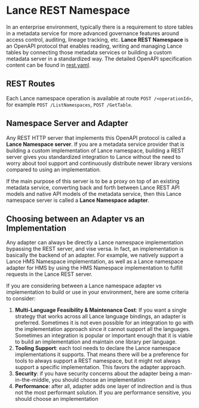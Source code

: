 # Lance REST Namespace

In an enterprise environment, typically there is a requirement to store tables in a metadata service
for more advanced governance features around access control, auditing, lineage tracking, etc.
**Lance REST Namespace** is an OpenAPI protocol that enables reading, writing and managing Lance tables
by connecting those metadata services or building a custom metadata server in a standardized way.
The detailed OpenAPI specification content can be found in [rest.yaml](./rest.yaml).

## REST Routes

Each Lance namespace operation is available at route `POST /<operationId>`,
for example `POST /ListNamespaces`, `POST /GetTable`.

## Namespace Server and Adapter

Any REST HTTP server that implements this OpenAPI protocol is called a **Lance Namespace server**.
If you are a metadata service provider that is building a custom implementation of Lance namespace,
building a REST server gives you standardized integration to Lance
without the need to worry about tool support and
continuously distribute newer library versions compared to using an implementation.

If the main purpose of this server is to be a proxy on top of an existing metadata service,
converting back and forth between Lance REST API models and native API models of the metadata service,
then this Lance namespace server is called a **Lance Namespace adapter**.

## Choosing between an Adapter vs an Implementation

Any adapter can always be directly a Lance namespace implementation bypassing the REST server,
and vise versa. In fact, an implementation is basically the backend of an adapter.
For example, we natively support a Lance HMS Namespace implementation,
as well as a Lance namespace adapter for HMS by using the HMS Namespace implementation to fulfill requests in the Lance REST server.

If you are considering between a Lance namespace adapter vs implementation to build or use in your environment,
here are some criteria to consider:

1. **Multi-Language Feasibility & Maintenance Cost**: If you want a single strategy that works across all Lance language bindings, an adapter is preferred.
   Sometimes it is not even possible for an integration to go with the implementation approach since it cannot support all the languages.
   Sometimes an integration is popular or important enough that it is viable to build an implementation and maintain one library per language.
2. **Tooling Support**: each tool needs to declare the Lance namespace implementations it supports.
   That means there will be a preference for tools to always support a REST namespace,
   but it might not always support a specific implementation. This favors the adapter approach.
3. **Security**: if you have security concerns about the adapter being a man-in-the-middle, you should choose an implementation
4. **Performance**: after all, adapter adds one layer of indirection and is thus not the most performant solution.
   If you are performance sensitive, you should choose an implementation
